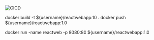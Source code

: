 #
![CICD](https://github.com/xqcao/react_test/actions/workflows/docker-image.yml?badge.svg?branch=main)

docker build -t ${username}/reactwebapp:10 .
docker push ${username}/reactwebapp:1.0

docker run -name reactweb -p 8080:80 ${username}/reactwebapp:1.0

